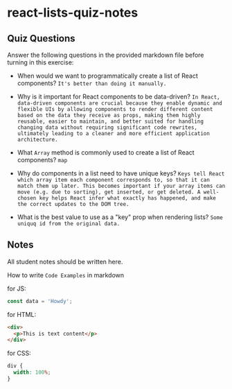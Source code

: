 # react-lists-quiz-notes

## Quiz Questions

Answer the following questions in the provided markdown file before turning in this exercise:

- When would we want to programmatically create a list of React components?
  `It's better than doing it manually.`

- Why is it important for React components to be data-driven?
  `In React, data-driven components are crucial because they enable dynamic and flexible UIs by allowing components to render different content based on the data they receive as props, making them highly reusable, easier to maintain, and better suited for handling changing data without requiring significant code rewrites, ultimately leading to a cleaner and more efficient application architecture.`

- What `Array` method is commonly used to create a list of React components?
  `map`

- Why do components in a list need to have unique keys?
  `Keys tell React which array item each component corresponds to, so that it can match them up later. This becomes important if your array items can move (e.g. due to sorting), get inserted, or get deleted. A well-chosen key helps React infer what exactly has happened, and make the correct updates to the DOM tree.`

- What is the best value to use as a "key" prop when rendering lists?
  `Some uniquq id from the original data.`

## Notes

All student notes should be written here.

How to write `Code Examples` in markdown

for JS:

```javascript
const data = 'Howdy';
```

for HTML:

```html
<div>
  <p>This is text content</p>
</div>
```

for CSS:

```css
div {
  width: 100%;
}
```
